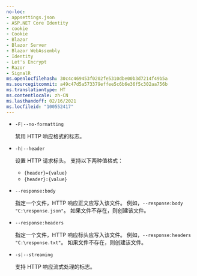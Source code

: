 ```yaml
---
no-loc:
- appsettings.json
- ASP.NET Core Identity
- cookie
- Cookie
- Blazor
- Blazor Server
- Blazor WebAssembly
- Identity
- Let's Encrypt
- Razor
- SignalR
ms.openlocfilehash: 30c4c469453f0202fe5310dbe00b3d7214f49b5a
ms.sourcegitcommit: a49c47d5a573379effee5c6b6e36f5c302aa756b
ms.translationtype: HT
ms.contentlocale: zh-CN
ms.lasthandoff: 02/16/2021
ms.locfileid: "100552417"
---
```

* `-F|--no-formatting`

  禁用 HTTP 响应格式的标志。

* `-h|--header`

  设置 HTTP 请求标头。 支持以下两种值格式：

  * `{header}={value}`
  * `{header}:{value}`

* `--response:body`

  指定一个文件，HTTP 响应正文应写入该文件。 例如，`--response:body "C:\response.json"`。 如果文件不存在，则创建该文件。

* `--response:headers`

  指定一个文件，HTTP 响应标头应写入该文件。 例如，`--response:headers "C:\response.txt"`。 如果文件不存在，则创建该文件。

* `-s|--streaming`

  支持 HTTP 响应流式处理的标志。
